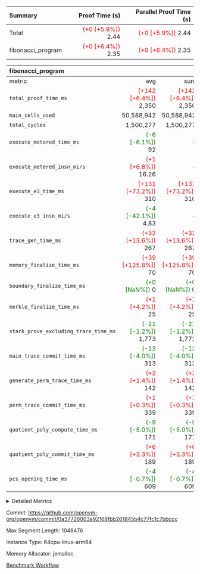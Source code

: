 | Summary | Proof Time (s) | Parallel Proof Time (s) |
|:---|---:|---:|
| Total | <span style='color: red'>(+0 [+5.9%])</span> 2.44 | <span style='color: red'>(+0 [+5.9%])</span> 2.44 |
| fibonacci_program | <span style='color: red'>(+0 [+6.4%])</span> 2.35 | <span style='color: red'>(+0 [+6.4%])</span> 2.35 |


| fibonacci_program |||||
|:---|---:|---:|---:|---:|
|metric|avg|sum|max|min|
| `total_proof_time_ms ` | <span style='color: red'>(+142 [+6.4%])</span> 2,350 | <span style='color: red'>(+142 [+6.4%])</span> 2,350 | <span style='color: red'>(+142 [+6.4%])</span> 2,350 | <span style='color: red'>(+142 [+6.4%])</span> 2,350 |
| `main_cells_used     ` |  50,588,942 |  50,588,942 |  50,588,942 |  50,588,942 |
| `total_cycles        ` |  1,500,277 |  1,500,277 |  1,500,277 |  1,500,277 |
| `execute_metered_time_ms` | <span style='color: green'>(-6 [-6.1%])</span> 92 | -          | -          | -          |
| `execute_metered_insn_mi/s` | <span style='color: red'>(+1 [+6.8%])</span> 16.26 | -          | -          | -          |
| `execute_e3_time_ms  ` | <span style='color: red'>(+131 [+73.2%])</span> 310 | <span style='color: red'>(+131 [+73.2%])</span> 310 | <span style='color: red'>(+131 [+73.2%])</span> 310 | <span style='color: red'>(+131 [+73.2%])</span> 310 |
| `execute_e3_insn_mi/s` | <span style='color: green'>(-4 [-42.1%])</span> 4.83 | -          | <span style='color: green'>(-4 [-42.1%])</span> 4.83 | <span style='color: green'>(-4 [-42.1%])</span> 4.83 |
| `trace_gen_time_ms   ` | <span style='color: red'>(+32 [+13.6%])</span> 267 | <span style='color: red'>(+32 [+13.6%])</span> 267 | <span style='color: red'>(+32 [+13.6%])</span> 267 | <span style='color: red'>(+32 [+13.6%])</span> 267 |
| `memory_finalize_time_ms` | <span style='color: red'>(+39 [+125.8%])</span> 70 | <span style='color: red'>(+39 [+125.8%])</span> 70 | <span style='color: red'>(+39 [+125.8%])</span> 70 | <span style='color: red'>(+39 [+125.8%])</span> 70 |
| `boundary_finalize_time_ms` | <span style='color: green'>(+0 [NaN%])</span> 0 | <span style='color: green'>(+0 [NaN%])</span> 0 | <span style='color: green'>(+0 [NaN%])</span> 0 | <span style='color: green'>(+0 [NaN%])</span> 0 |
| `merkle_finalize_time_ms` | <span style='color: red'>(+1 [+4.2%])</span> 25 | <span style='color: red'>(+1 [+4.2%])</span> 25 | <span style='color: red'>(+1 [+4.2%])</span> 25 | <span style='color: red'>(+1 [+4.2%])</span> 25 |
| `stark_prove_excluding_trace_time_ms` | <span style='color: green'>(-21 [-1.2%])</span> 1,773 | <span style='color: green'>(-21 [-1.2%])</span> 1,773 | <span style='color: green'>(-21 [-1.2%])</span> 1,773 | <span style='color: green'>(-21 [-1.2%])</span> 1,773 |
| `main_trace_commit_time_ms` | <span style='color: green'>(-13 [-4.0%])</span> 313 | <span style='color: green'>(-13 [-4.0%])</span> 313 | <span style='color: green'>(-13 [-4.0%])</span> 313 | <span style='color: green'>(-13 [-4.0%])</span> 313 |
| `generate_perm_trace_time_ms` | <span style='color: red'>(+2 [+1.4%])</span> 142 | <span style='color: red'>(+2 [+1.4%])</span> 142 | <span style='color: red'>(+2 [+1.4%])</span> 142 | <span style='color: red'>(+2 [+1.4%])</span> 142 |
| `perm_trace_commit_time_ms` | <span style='color: red'>(+1 [+0.3%])</span> 339 | <span style='color: red'>(+1 [+0.3%])</span> 339 | <span style='color: red'>(+1 [+0.3%])</span> 339 | <span style='color: red'>(+1 [+0.3%])</span> 339 |
| `quotient_poly_compute_time_ms` | <span style='color: green'>(-9 [-5.0%])</span> 171 | <span style='color: green'>(-9 [-5.0%])</span> 171 | <span style='color: green'>(-9 [-5.0%])</span> 171 | <span style='color: green'>(-9 [-5.0%])</span> 171 |
| `quotient_poly_commit_time_ms` | <span style='color: red'>(+6 [+3.3%])</span> 189 | <span style='color: red'>(+6 [+3.3%])</span> 189 | <span style='color: red'>(+6 [+3.3%])</span> 189 | <span style='color: red'>(+6 [+3.3%])</span> 189 |
| `pcs_opening_time_ms ` | <span style='color: green'>(-4 [-0.7%])</span> 609 | <span style='color: green'>(-4 [-0.7%])</span> 609 | <span style='color: green'>(-4 [-0.7%])</span> 609 | <span style='color: green'>(-4 [-0.7%])</span> 609 |



<details>
<summary>Detailed Metrics</summary>

| group | num_segments | keygen_time_ms | insns | fri.log_blowup | execute_metered_time_ms | execute_metered_insn_mi/s | commit_exe_time_ms |
| --- | --- | --- | --- | --- | --- | --- | --- |
| fibonacci_program | 1 | 286 | 1,500,278 | 1 | 92 | 16.26 | 5 | 

| group | air_name | quotient_deg | interactions | constraints |
| --- | --- | --- | --- | --- |
| fibonacci_program | AccessAdapterAir<16> | 2 | 5 | 12 | 
| fibonacci_program | AccessAdapterAir<2> | 2 | 5 | 12 | 
| fibonacci_program | AccessAdapterAir<32> | 2 | 5 | 12 | 
| fibonacci_program | AccessAdapterAir<4> | 2 | 5 | 12 | 
| fibonacci_program | AccessAdapterAir<8> | 2 | 5 | 12 | 
| fibonacci_program | BitwiseOperationLookupAir<8> | 2 | 2 | 4 | 
| fibonacci_program | MemoryMerkleAir<8> | 2 | 4 | 39 | 
| fibonacci_program | PersistentBoundaryAir<8> | 2 | 3 | 7 | 
| fibonacci_program | PhantomAir | 2 | 3 | 5 | 
| fibonacci_program | Poseidon2PeripheryAir<BabyBearParameters>, 1> | 2 | 1 | 286 | 
| fibonacci_program | ProgramAir | 1 | 1 | 4 | 
| fibonacci_program | RangeTupleCheckerAir<2> | 1 | 1 | 4 | 
| fibonacci_program | Rv32HintStoreAir | 2 | 18 | 28 | 
| fibonacci_program | VariableRangeCheckerAir | 1 | 1 | 4 | 
| fibonacci_program | VmAirWrapper<Rv32BaseAluAdapterAir, BaseAluCoreAir<4, 8> | 2 | 20 | 37 | 
| fibonacci_program | VmAirWrapper<Rv32BaseAluAdapterAir, LessThanCoreAir<4, 8> | 2 | 18 | 40 | 
| fibonacci_program | VmAirWrapper<Rv32BaseAluAdapterAir, ShiftCoreAir<4, 8> | 2 | 24 | 91 | 
| fibonacci_program | VmAirWrapper<Rv32BranchAdapterAir, BranchEqualCoreAir<4> | 2 | 11 | 20 | 
| fibonacci_program | VmAirWrapper<Rv32BranchAdapterAir, BranchLessThanCoreAir<4, 8> | 2 | 13 | 35 | 
| fibonacci_program | VmAirWrapper<Rv32CondRdWriteAdapterAir, Rv32JalLuiCoreAir> | 2 | 10 | 18 | 
| fibonacci_program | VmAirWrapper<Rv32JalrAdapterAir, Rv32JalrCoreAir> | 2 | 16 | 20 | 
| fibonacci_program | VmAirWrapper<Rv32LoadStoreAdapterAir, LoadSignExtendCoreAir<4, 8> | 2 | 18 | 33 | 
| fibonacci_program | VmAirWrapper<Rv32LoadStoreAdapterAir, LoadStoreCoreAir<4> | 2 | 17 | 40 | 
| fibonacci_program | VmAirWrapper<Rv32MultAdapterAir, DivRemCoreAir<4, 8> | 2 | 25 | 84 | 
| fibonacci_program | VmAirWrapper<Rv32MultAdapterAir, MulHCoreAir<4, 8> | 2 | 24 | 31 | 
| fibonacci_program | VmAirWrapper<Rv32MultAdapterAir, MultiplicationCoreAir<4, 8> | 2 | 19 | 19 | 
| fibonacci_program | VmAirWrapper<Rv32RdWriteAdapterAir, Rv32AuipcCoreAir> | 2 | 12 | 14 | 
| fibonacci_program | VmConnectorAir | 2 | 5 | 11 | 

| group | air_name | segment | rows | prep_cols | perm_cols | main_cols | cells |
| --- | --- | --- | --- | --- | --- | --- | --- |
| fibonacci_program | AccessAdapterAir<8> | 0 | 128 |  | 16 | 17 | 4,224 | 
| fibonacci_program | BitwiseOperationLookupAir<8> | 0 | 65,536 | 3 | 8 | 2 | 655,360 | 
| fibonacci_program | MemoryMerkleAir<8> | 0 | 512 |  | 16 | 32 | 24,576 | 
| fibonacci_program | PersistentBoundaryAir<8> | 0 | 128 |  | 12 | 20 | 4,096 | 
| fibonacci_program | PhantomAir | 0 | 1 |  | 12 | 6 | 18 | 
| fibonacci_program | Poseidon2PeripheryAir<BabyBearParameters>, 1> | 0 | 256 |  | 8 | 300 | 78,848 | 
| fibonacci_program | ProgramAir | 0 | 8,192 |  | 8 | 10 | 147,456 | 
| fibonacci_program | RangeTupleCheckerAir<2> | 0 | 524,288 | 2 | 8 | 1 | 4,718,592 | 
| fibonacci_program | Rv32HintStoreAir | 0 | 4 |  | 44 | 32 | 304 | 
| fibonacci_program | VariableRangeCheckerAir | 0 | 262,144 | 2 | 8 | 1 | 2,359,296 | 
| fibonacci_program | VmAirWrapper<Rv32BaseAluAdapterAir, BaseAluCoreAir<4, 8> | 0 | 1,048,576 |  | 52 | 36 | 92,274,688 | 
| fibonacci_program | VmAirWrapper<Rv32BaseAluAdapterAir, LessThanCoreAir<4, 8> | 0 | 524,288 |  | 40 | 37 | 40,370,176 | 
| fibonacci_program | VmAirWrapper<Rv32BranchAdapterAir, BranchEqualCoreAir<4> | 0 | 262,144 |  | 28 | 26 | 14,155,776 | 
| fibonacci_program | VmAirWrapper<Rv32BranchAdapterAir, BranchLessThanCoreAir<4, 8> | 0 | 8 |  | 32 | 32 | 512 | 
| fibonacci_program | VmAirWrapper<Rv32CondRdWriteAdapterAir, Rv32JalLuiCoreAir> | 0 | 131,072 |  | 28 | 18 | 6,029,312 | 
| fibonacci_program | VmAirWrapper<Rv32JalrAdapterAir, Rv32JalrCoreAir> | 0 | 32 |  | 36 | 28 | 2,048 | 
| fibonacci_program | VmAirWrapper<Rv32LoadStoreAdapterAir, LoadStoreCoreAir<4> | 0 | 128 |  | 52 | 41 | 11,904 | 
| fibonacci_program | VmAirWrapper<Rv32RdWriteAdapterAir, Rv32AuipcCoreAir> | 0 | 16 |  | 28 | 20 | 768 | 
| fibonacci_program | VmConnectorAir | 0 | 2 | 1 | 16 | 5 | 42 | 

| group | segment | trace_gen_time_ms | total_proof_time_ms | total_cycles | total_cells | stark_prove_excluding_trace_time_ms | quotient_poly_compute_time_ms | quotient_poly_commit_time_ms | perm_trace_commit_time_ms | pcs_opening_time_ms | merkle_finalize_time_ms | memory_finalize_time_ms | main_trace_commit_time_ms | main_cells_used | insns | generate_perm_trace_time_ms | execute_e3_time_ms | execute_e3_insn_mi/s | boundary_finalize_time_ms |
| --- | --- | --- | --- | --- | --- | --- | --- | --- | --- | --- | --- | --- | --- | --- | --- | --- | --- | --- | --- |
| fibonacci_program | 0 | 267 | 2,350 | 1,500,277 | 160,837,996 | 1,773 | 171 | 189 | 339 | 609 | 25 | 70 | 313 | 50,588,942 | 1,500,278 | 142 | 310 | 4.83 | 0 | 

| group | segment | trace_height_constraint | weighted_sum | threshold |
| --- | --- | --- | --- | --- |
| fibonacci_program | 0 | 0 | 3,932,542 | 2,013,265,921 | 
| fibonacci_program | 0 | 1 | 10,749,400 | 2,013,265,921 | 
| fibonacci_program | 0 | 2 | 1,966,271 | 2,013,265,921 | 
| fibonacci_program | 0 | 3 | 10,749,532 | 2,013,265,921 | 
| fibonacci_program | 0 | 4 | 1,664 | 2,013,265,921 | 
| fibonacci_program | 0 | 5 | 640 | 2,013,265,921 | 
| fibonacci_program | 0 | 6 | 7,209,100 | 2,013,265,921 | 
| fibonacci_program | 0 | 7 |  | 2,013,265,921 | 
| fibonacci_program | 0 | 8 | 35,535,101 | 2,013,265,921 | 

</details>


Commit: https://github.com/openvm-org/openvm/commit/0a37726003a92168fbb261845b4c77fc1c7bbccc

Max Segment Length: 1048476

Instance Type: 64cpu-linux-arm64

Memory Allocator: jemalloc

[Benchmark Workflow](https://github.com/openvm-org/openvm/actions/runs/15860691963)
